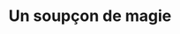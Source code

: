 ---
title: "Un soupçon de magie"
url: /saint-julien-en-genevois/un-soupcon-de-magie/
shop: Kräuter
---